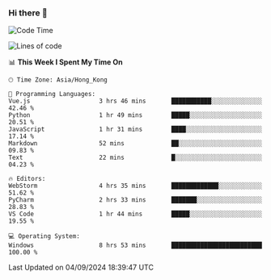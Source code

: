 ### Hi there 👋

<!--
**RoiexLee/RoiexLee** is a ✨ _special_ ✨ repository because its `README.md` (this file) appears on your GitHub profile.

Here are some ideas to get you started:

- 🔭 I’m currently working on ...
- 🌱 I’m currently learning ...
- 👯 I’m looking to collaborate on ...
- 🤔 I’m looking for help with ...
- 💬 Ask me about ...
- 📫 How to reach me: ...
- 😄 Pronouns: ...
- ⚡ Fun fact: ...
-->

<!--START_SECTION:waka-->
![Code Time](http://img.shields.io/badge/Code%20Time-684%20hrs%2012%20mins-blue)

![Lines of code](https://img.shields.io/badge/From%20Hello%20World%20I%27ve%20Written-38.4%20thousand%20lines%20of%20code-blue)

📊 **This Week I Spent My Time On** 

```text
🕑︎ Time Zone: Asia/Hong_Kong

💬 Programming Languages: 
Vue.js                   3 hrs 46 mins       ███████████░░░░░░░░░░░░░░   42.46 % 
Python                   1 hr 49 mins        █████░░░░░░░░░░░░░░░░░░░░   20.51 % 
JavaScript               1 hr 31 mins        ████░░░░░░░░░░░░░░░░░░░░░   17.14 % 
Markdown                 52 mins             ██░░░░░░░░░░░░░░░░░░░░░░░   09.83 % 
Text                     22 mins             █░░░░░░░░░░░░░░░░░░░░░░░░   04.23 % 

🔥 Editors: 
WebStorm                 4 hrs 35 mins       █████████████░░░░░░░░░░░░   51.62 % 
PyCharm                  2 hrs 33 mins       ███████░░░░░░░░░░░░░░░░░░   28.83 % 
VS Code                  1 hr 44 mins        █████░░░░░░░░░░░░░░░░░░░░   19.55 % 

💻 Operating System: 
Windows                  8 hrs 53 mins       █████████████████████████   100.00 % 
```


 Last Updated on 04/09/2024 18:39:47 UTC
<!--END_SECTION:waka-->
